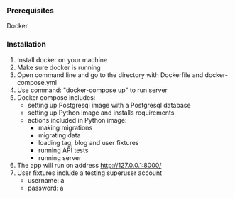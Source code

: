 ### Prerequisites
Docker

### Installation

1. Install docker on your machine
2. Make sure docker is running
3. Open command line and go to the directory with Dockerfile and docker-compose.yml 
4. Use command: "docker-compose up" to run server 
5. Docker compose includes:
    - setting up Postgresql image with a Postgresql database
    - setting up Python image and installs requirements
    - actions included in Python image:
        - making migrations
        - migrating data
        - loading tag, blog and user fixtures
        - running API tests
        - running server
6. The app will run on address http://127.0.0.1:8000/
7. User fixtures include a testing superuser account
    - username: a
    - password: a
